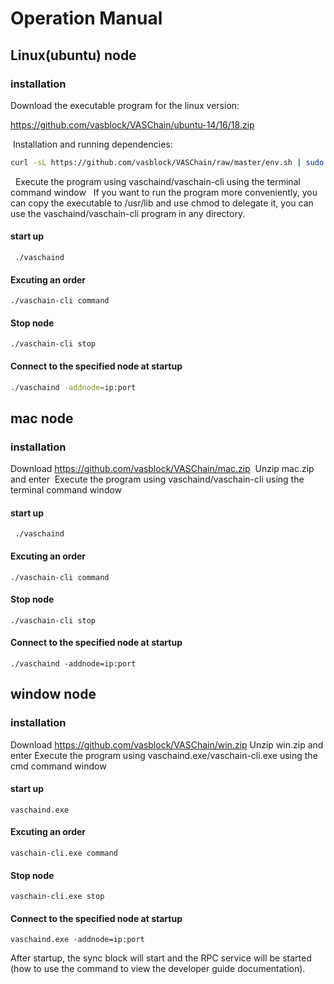 # Operation Manual


## Linux(ubuntu) node

### installation

 Download the executable program for the linux version:

 https://github.com/vasblock/VASChain/ubuntu-14/16/18.zip

 Installation and running dependencies: 

```bash
curl -sL https://github.com/vasblock/VASChain/raw/master/env.sh | sudo -E bash -
```

  Execute the program using vaschaind/vaschain-cli using the terminal command window
  If you want to run the program more conveniently, you can copy the executable to /usr/lib and use chmod to delegate it, you can use the vaschaind/vaschain-cli program in any directory.

#### start up

` ./vaschaind` 

#### Excuting an order

` ./vaschain-cli command `

#### Stop node

` ./vaschain-cli stop `

#### Connect to the specified node at startup

```bash
./vaschaind -addnode=ip:port
```

## mac node

### installation

 Download https://github.com/vasblock/VASChain/mac.zip
 Unzip mac.zip and enter
 Execute the program using vaschaind/vaschain-cli using the terminal command window

#### start up

` ./vaschaind` 

#### Excuting an order

` ./vaschain-cli command `

#### Stop node

` ./vaschain-cli stop `

#### Connect to the specified node at startup

```
./vaschaind -addnode=ip:port
```


## window node

### installation

Download https://github.com/vasblock/VASChain/win.zip
Unzip win.zip and enter
Execute the program using vaschaind.exe/vaschain-cli.exe using the cmd command window

#### start up

` vaschaind.exe ` 

#### Excuting an order

` vaschain-cli.exe command `

#### Stop node

` vaschain-cli.exe stop `

#### Connect to the specified node at startup

```
vaschaind.exe -addnode=ip:port
```

After startup, the sync block will start and the RPC service will be started (how to use the command to view the developer guide documentation).
